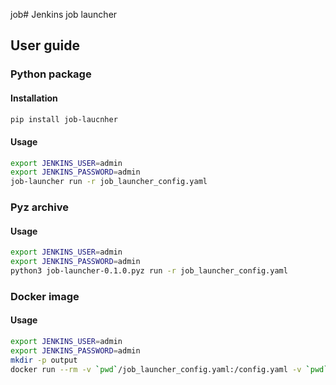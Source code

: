 job# Jenkins job launcher

## User guide
### Python package
#### Installation
```bash
pip install job-laucnher
```
#### Usage
```bash
export JENKINS_USER=admin
export JENKINS_PASSWORD=admin
job-launcher run -r job_launcher_config.yaml
```

### Pyz archive
#### Usage
```bash
export JENKINS_USER=admin
export JENKINS_PASSWORD=admin
python3 job-launcher-0.1.0.pyz run -r job_launcher_config.yaml
```


### Docker image
#### Usage
```bash
export JENKINS_USER=admin
export JENKINS_PASSWORD=admin
mkdir -p output
docker run --rm -v `pwd`/job_launcher_config.yaml:/config.yaml -v `pwd`/output:/app/output -e JENKINS_USER=$JENKINS_USER -e JENKINS_PASSWORD=$JENKINS_PASSWORD job-launcher:0.1.0 run -r /config.yaml
```